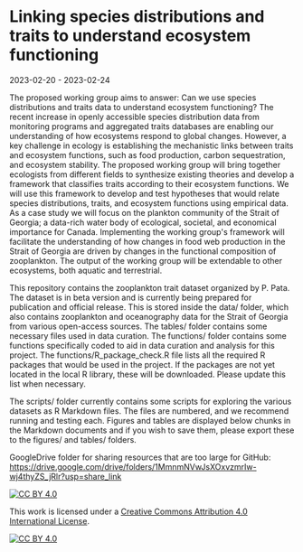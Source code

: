 # Linking species distributions and traits to understand ecosystem functioning

2023-02-20 - 2023-02-24

The proposed working group aims to answer: Can we use species distributions and traits data to understand ecosystem functioning? The recent increase in openly accessible species distribution data from monitoring programs and aggregated traits databases are enabling our understanding of how ecosystems respond to global changes. However, a key challenge in ecology is establishing the mechanistic links between traits and ecosystem functions, such as food production, carbon sequestration, and ecosystem stability. The proposed working group will bring together ecologists from different fields to synthesize existing theories and develop a framework that classifies traits according to their ecosystem functions. We will use this framework to develop and test hypotheses that would relate species distributions, traits, and ecosystem functions using empirical data. As a case study we will focus on the plankton community of the Strait of Georgia; a data-rich water body of ecological, societal, and economical importance for Canada. Implementing the working group's framework will facilitate the understanding of how changes in food web production in the Strait of Georgia are driven by changes in the functional composition of zooplankton. The output of the working group will be extendable to other ecosystems, both aquatic and terrestrial.

This repository contains the zooplankton trait dataset organized by P. Pata. The dataset is in beta version and is currently being prepared for publication and official release. This is stored inside the data/ folder, which also contains zooplankton and oceanography data for the Strait of Georgia from various open-access sources. The tables/ folder contains some necessary files used in data curation. The functions/ folder contains some functions specifically coded to aid in data curation and analysis for this project. The functions/R_package_check.R file lists all the required R packages that would be used in the project. If the packages are not yet located in the local R library, these will be downloaded. Please update this list when necessary.

The scripts/ folder currently contains some scripts for exploring the various datasets as R Markdown files. The files are numbered, and we recommend running and testing each. Figures and tables are displayed below chunks in the Markdown documents and if you wish to save them, please export these to the figures/ and tables/ folders.

GoogleDrive folder for sharing resources that are too large for GitHub:\
<https://drive.google.com/drive/folders/1MmnmNVwJsXOxvzmrIw-wj4thyZS_jRlr?usp=share_link>

[![CC BY 4.0](https://img.shields.io/badge/License-CC%20BY%204.0-lightgrey.svg)](http://creativecommons.org/licenses/by/4.0/)

This work is licensed under a [Creative Commons Attribution 4.0 International License](http://creativecommons.org/licenses/by/4.0/).

[![CC BY 4.0](https://i.creativecommons.org/l/by/4.0/88x31.png)](http://creativecommons.org/licenses/by/4.0/)

